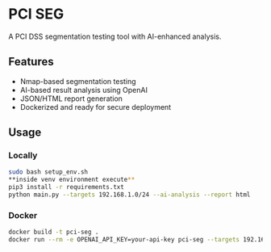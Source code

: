 # PCI SEG 

A PCI DSS segmentation testing tool with AI-enhanced analysis.

## Features
- Nmap-based segmentation testing
- AI-based result analysis using OpenAI
- JSON/HTML report generation
- Dockerized and ready for secure deployment

## Usage

### Locally
```bash
sudo bash setup_env.sh
**inside venv environment execute**
pip3 install -r requirements.txt
python main.py --targets 192.168.1.0/24 --ai-analysis --report html
```

### Docker
```bash
docker build -t pci-seg .
docker run --rm -e OPENAI_API_KEY=your-api-key pci-seg --targets 192.168.1.0/24 --ai-analysis --report html
```
